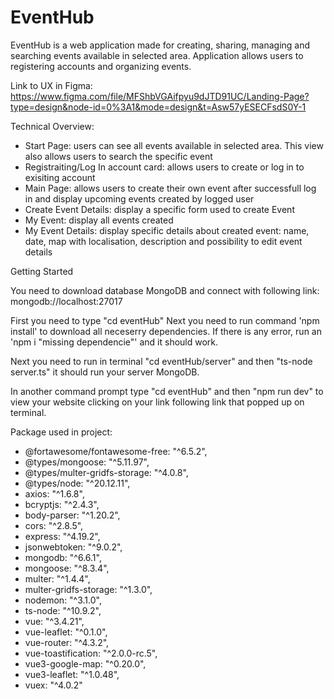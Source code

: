 # EventHub

EventHub is a web application made for creating, sharing, managing and searching events available in selected area. Application allows users to registering accounts and organizing events.

Link to UX in Figma: https://www.figma.com/file/MFShbVGAifpyu9dJTD91UC/Landing-Page?type=design&node-id=0%3A1&mode=design&t=Asw57yESECFsdS0Y-1

Technical Overview:
- Start Page: users can see all events available in selected area. This view also allows users to search the specific event
- Registraiting/Log In account card: allows users to create or log in to exisiting account
- Main Page: allows users to create their own event after successfull log in and display upcoming events created by logged user
- Create Event Details: display a specific form used to create Event
- My Event: display all events created
- My Event Details: display specific details about created event: name, date, map with localisation, description and possibility to edit event details

Getting Started

You need to download database MongoDB and connect with following link:
mongodb://localhost:27017

First you need to type "cd eventHub"
Next you need to run command 'npm install' to download all neceserry dependencies.
If there is any error, run an 'npm i "missing dependencie"' and it should work.

Next you need to run in terminal "cd eventHub/server" and then "ts-node server.ts" it should run your server MongoDB.

In another command prompt type "cd eventHub" and then "npm run dev" to view your website clicking on your link following link that popped up on terminal.

Package used in project:
- @fortawesome/fontawesome-free: "^6.5.2",
- @types/mongoose: "^5.11.97",
- @types/multer-gridfs-storage: "^4.0.8",
- @types/node: "^20.12.11",
- axios: "^1.6.8",
- bcryptjs: "^2.4.3",
- body-parser: "^1.20.2",
- cors: "^2.8.5",
- express: "^4.19.2",
- jsonwebtoken: "^9.0.2",
- mongodb: "^6.6.1",
- mongoose: "^8.3.4",
- multer: "^1.4.4",
- multer-gridfs-storage: "^1.3.0",
- nodemon: "^3.1.0",
- ts-node: "^10.9.2",
- vue: "^3.4.21",
- vue-leaflet: "^0.1.0",
- vue-router: "^4.3.2",
- vue-toastification: "^2.0.0-rc.5",
- vue3-google-map: "^0.20.0",
- vue3-leaflet: "^1.0.48",
- vuex: "^4.0.2"

